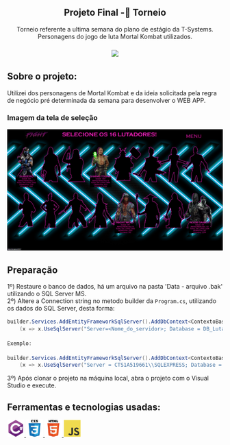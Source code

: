 <h2 align="center" > Projeto Final -🥊 Torneio </h2>

<p align="center">Torneio referente a ultima semana do plano de estágio da T-Systems. Personagens do jogo de luta Mortal Kombat utilizados. </p> 
<h3 align="center">  <img src="https://img.shields.io/badge/Estado-Estável-Green"></h3>


<!-- Sobre -->
<h2> Sobre o projeto: </h2>

Utilizei dos personagens de Mortal Kombat e da ideia solicitada pela regra de negócio pré determinada da semana para desenvolver o WEB APP. 
<h3> Imagem da tela de seleção</h3>
<img src="img-readme/selecao.png">

## Preparação

1º) Restaure o banco de dados, há um arquivo na pasta  'Data - arquivo .bak' utilizando o SQL Server MS.<br/>
2º) Altere a Connection string no metodo builder da  `Program.cs`, utilizando os dados do SQL Server, desta forma:

```csharp
builder.Services.AddEntityFrameworkSqlServer().AddDbContext<ContextoBase>
    (x => x.UseSqlServer("Server=<Nome_do_servidor>; Database = DB_Lutadores; Integrated Security = True; TrustServerCertificate = True"));
  
Exemplo:

builder.Services.AddEntityFrameworkSqlServer().AddDbContext<ContextoBase>
    (x => x.UseSqlServer("Server = CTS1A519661\\SQLEXPRESS; Database = DB_Lutadores; Integrated Security = True; TrustServerCertificate = True"));

```
3º) Após clonar o projeto na máquina local, abra o projeto com o Visual Studio e execute.


</p>

<h2 align="left"> Ferramentas e tecnologias usadas:</h2>
<p align="left"> <a href="https://www.w3schools.com/cs/" target="_blank" rel="noreferrer"> <img src="https://raw.githubusercontent.com/devicons/devicon/master/icons/csharp/csharp-original.svg" alt="csharp" width="40" height="40"/> </a> <a href="https://www.w3schools.com/css/" target="_blank" rel="noreferrer"> <img src="https://raw.githubusercontent.com/devicons/devicon/master/icons/css3/css3-original-wordmark.svg" alt="css3" width="40" height="40"/> </a> <a href="https://www.w3.org/html/" target="_blank" rel="noreferrer"> <img src="https://raw.githubusercontent.com/devicons/devicon/master/icons/html5/html5-original-wordmark.svg" alt="html5" width="40" height="40"/> </a> <a href="https://developer.mozilla.org/en-US/docs/Web/JavaScript" target="_blank" rel="noreferrer"> <img src="https://raw.githubusercontent.com/devicons/devicon/master/icons/javascript/javascript-original.svg" alt="javascript" width="40" height="40"/> </a> </p>

